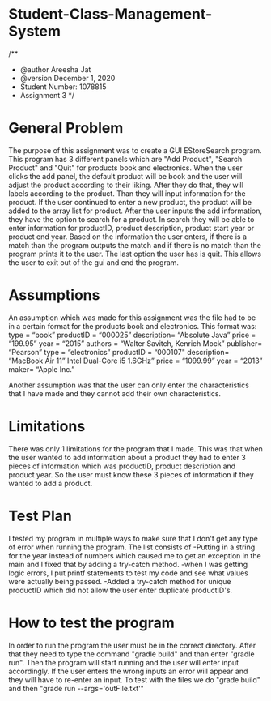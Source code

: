 # Student-Class-Management-System
/**
* @author Areesha Jat
* @version December 1, 2020
* Student Number: 1078815
* Assignment 3
*/

# General Problem
The purpose of this assignment was to create a GUI EStoreSearch program. This program has 3 different panels which are "Add Product", "Search Product" and "Quit" for
products book and electronics. When the user clicks the add panel, the default product will be book and the user will adjust the product according to their liking.
After they do that, they will labels according to the product. Than they will input information for the product. If the user continued to enter a new product, the
product will be added to the array list for product. After the user inputs the add information, they have the option to search for a product. In search they will
be able to enter information for productID, product description, product start year or product end year. Based on the information the user enters, if there is a match
than the program outputs the match and if there is no match than the program prints it to the user. The last option the user has is quit. This allows the user to exit
out of the gui and end the program.

# Assumptions
An assumption which was made for this assignment was the file had to be in a certain format for the products book and electronics. This format was:
type = “book”
productID = “000025”
description= “Absolute Java”
price = “199.95”
year = “2015”
authors = “Walter Savitch, Kenrich Mock”
publisher= “Pearson”
type = “electronics”
productID = “000107"
description= “MacBook Air 11” Intel Dual-Core i5 1.6GHz”
price = “1099.99”
year = “2013”
maker= “Apple Inc.”

Another assumption was that the user can only enter the characteristics that I have made and they cannot add their own characteristics.

# Limitations
There was only 1 limitations for the program that I made. This was that when the user wanted to add information about a product they had to enter 3 pieces of information which was
productID, product description and product year. So the user must know these 3 pieces of information if they wanted to add a product.

# Test Plan
I tested my program in multiple ways to make sure that I don't get any type of error when running the program. The list consists of
-Putting in a string for the year instead of numbers which caused me to get an exception in the main and I fixed that by adding a try-catch method.
-when I was getting logic errors, I put printf statements to test my code and see what values were actually being passed.
-Added a try-catch method for unique productID which did not allow the user enter duplicate productID's.

# How to test the program
In order to run the program the user must be in the correct directory. After that they need to type the command "gradle build" and than enter "gradle run". Then the program will start
running and the user will enter input accordingly. If the user enters the wrong inputs an error will appear and they will have to re-enter an input. To test with the files we do
"grade build" and then "grade run --args='outFile.txt'"
